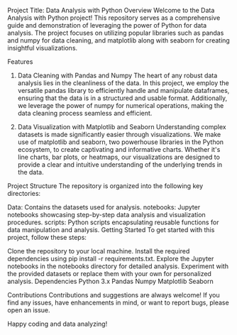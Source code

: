 Project Title: Data Analysis with Python
Overview
Welcome to the Data Analysis with Python project! This repository serves as a comprehensive guide and demonstration of leveraging the power of Python for data analysis. The project focuses on utilizing popular libraries such as pandas and numpy for data cleaning, and matplotlib along with seaborn for creating insightful visualizations.

Features
1. Data Cleaning with Pandas and Numpy
The heart of any robust data analysis lies in the cleanliness of the data. In this project, we employ the versatile pandas library to efficiently handle and manipulate dataframes, ensuring that the data is in a structured and usable format. Additionally, we leverage the power of numpy for numerical operations, making the data cleaning process seamless and efficient.

2. Data Visualization with Matplotlib and Seaborn
Understanding complex datasets is made significantly easier through visualizations. We make use of matplotlib and seaborn, two powerhouse libraries in the Python ecosystem, to create captivating and informative charts. Whether it's line charts, bar plots, or heatmaps, our visualizations are designed to provide a clear and intuitive understanding of the underlying trends in the data.

Project Structure
The repository is organized into the following key directories:

Data: Contains the datasets used for analysis.
notebooks: Jupyter notebooks showcasing step-by-step data analysis and visualization procedures.
scripts: Python scripts encapsulating reusable functions for data manipulation and analysis.
Getting Started
To get started with this project, follow these steps:

Clone the repository to your local machine.
Install the required dependencies using pip install -r requirements.txt.
Explore the Jupyter notebooks in the notebooks directory for detailed analysis.
Experiment with the provided datasets or replace them with your own for personalized analysis.
Dependencies
Python 3.x
Pandas
Numpy
Matplotlib
Seaborn

Contributions
Contributions and suggestions are always welcome! If you find any issues, have enhancements in mind, or want to report bugs, please open an issue.

Happy coding and data analyzing!

